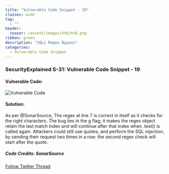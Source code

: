 ```yaml
---
title: "Vulnerable Code Snippet - 19"
classes: wide
tag: 
  - ""
header:
  teaser: /assets/images/htb/htb.png
ribbon: green
description: "SQLi Regex Bypass"
categories:
  - Vulnerable Code Snippet
---
```

### SecurityExplained S-31: Vulnerable Code Snippet - 19

#### Vulnerable Code:

![Vulnerable Code](https://raw.githubusercontent.com/harsh-bothra/SecurityExplained/main/media/code-19.jpg)

#### Solution:

As per @SonarSource, The regex at line 7 is correct in itself as it checks for the right characters. The bug lies in the g flag; it makes the regex object retain the last match index and will continue after that index when .test() is called again. Attackers could still use quotes, and perform the SQL injection, by sending their request two times in a row: the second regex check will start after the quote.

##### Code Credits: SonarSource

[Follow Twitter Thread](https://twitter.com/harshbothra_/status/1488191330493014018?s=20&t=DGEwqEwXwFbWH0VXkOKVsQ)
